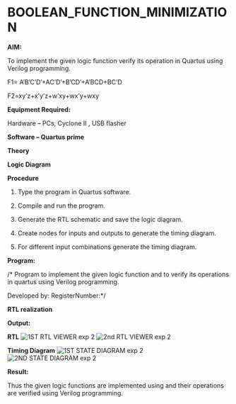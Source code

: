 # BOOLEAN_FUNCTION_MINIMIZATION

**AIM:**

To implement the given logic function verify its operation in Quartus using Verilog programming.

F1= A’B’C’D’+AC’D’+B’CD’+A’BCD+BC’D 

F2=xy’z+x’y’z+w’xy+wx’y+wxy

**Equipment Required:**

Hardware – PCs, Cyclone II , USB flasher

**Software – Quartus prime**

**Theory**

**Logic Diagram**

**Procedure**

1.	Type the program in Quartus software.

2.	Compile and run the program.

3.	Generate the RTL schematic and save the logic diagram.

4.	Create nodes for inputs and outputs to generate the timing diagram.

5.	For different input combinations generate the timing diagram.


**Program:**

/* Program to implement the given logic function and to verify its operations in quartus using Verilog programming. 

Developed by: RegisterNumber:*/


**RTL realization**

**Output:**

**RTL**
![1ST RTL VIEWER exp 2](https://github.com/user-attachments/assets/5e739800-c568-4cbd-b946-7bf38be35483)
![2nd RTL VIEWER exp 2](https://github.com/user-attachments/assets/32c45c4c-ccf6-4b95-b22b-cd4c4ff440c0)


**Timing Diagram**
![1ST STATE DIAGRAM exp 2](https://github.com/user-attachments/assets/19d810fb-2711-445a-9e23-cc29fae17ba5)
![2ND STATE DIAGRAM exp 2](https://github.com/user-attachments/assets/b5564eed-4b6c-45d0-9245-e65918bd591c)


**Result:**

Thus the given logic functions are implemented using and their operations are verified using Verilog programming.

